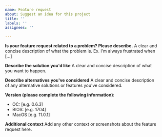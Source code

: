 ```yaml
---
name: Feature request
about: Suggest an idea for this project
title: ''
labels: ''
assignees: ''

---
```


**Is your feature request related to a problem? Please describe.**
A clear and concise description of what the problem is. Ex. I'm always frustrated when [...]

**Describe the solution you'd like**
A clear and concise description of what you want to happen.

**Describe alternatives you've considered**
A clear and concise description of any alternative solutions or features you've considered.

**Version (please complete the following information):**

  - OC: [e.g. 0.6.3]
  - BIOS: [e.g. 1704]
  - MacOS [e.g. 11.0.1]

**Additional context**
Add any other context or screenshots about the feature request here.
